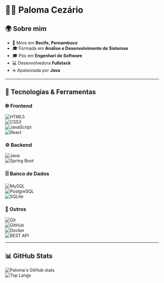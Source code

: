 # 👩‍💻 Paloma Cezário  


## 🌍 Sobre mim  
- 📍 Moro em **Recife, Pernambuco**  
- 🎓 Formada em **Análise e Desenvolvimento de Sistemas**  
- 🎓 Pós em **Engenhari de Software**  
- 💻 Desenvolvedora **Fullstack**  
- ☕ Apaixonada por **Java**  

---

## 🚀 Tecnologias & Ferramentas  

### 🌐 Frontend  
![HTML5](https://img.shields.io/badge/-HTML5-E34F26?style=flat&logo=html5&logoColor=white)  
![CSS3](https://img.shields.io/badge/-CSS3-1572B6?style=flat&logo=css3&logoColor=white)  
![JavaScript](https://img.shields.io/badge/-JavaScript-F7DF1E?style=flat&logo=javascript&logoColor=black)  
![React](https://img.shields.io/badge/-React-61DAFB?style=flat&logo=react&logoColor=black)  

### ⚙️ Backend  
![Java](https://img.shields.io/badge/-Java-007396?style=flat&logo=java&logoColor=white)  
![Spring Boot](https://img.shields.io/badge/-Spring%20Boot-6DB33F?style=flat&logo=springboot&logoColor=white)  


### 🗄️ Banco de Dados  
![MySQL](https://img.shields.io/badge/-MySQL-4479A1?style=flat&logo=mysql&logoColor=white)  
![PostgreSQL](https://img.shields.io/badge/-PostgreSQL-336791?style=flat&logo=postgresql&logoColor=white)  
![SQLite](https://img.shields.io/badge/-SQLite-003B57?style=flat&logo=sqlite&logoColor=white)  

### 🔧 Outros  
![Git](https://img.shields.io/badge/-Git-F05032?style=flat&logo=git&logoColor=white)  
![GitHub](https://img.shields.io/badge/-GitHub-181717?style=flat&logo=github&logoColor=white)  
![Docker](https://img.shields.io/badge/-Docker-2496ED?style=flat&logo=docker&logoColor=white)  
![REST API](https://img.shields.io/badge/-REST%20API-005571?style=flat)  

---

## 📊 GitHub Stats  
![Paloma's GitHub stats](https://github-readme-stats.vercel.app/api?username=PalomaCezario&show_icons=true&theme=tokyonight)  
![Top Langs](https://github-readme-stats.vercel.app/api/top-langs/?username=PalomaCezario&layout=compact&theme=tokyonight)  



 

